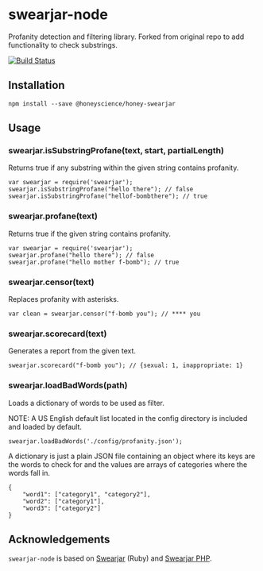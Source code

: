 # swearjar-node

Profanity detection and filtering library.  Forked from original repo to add functionality to check substrings.

[![Build Status](https://travis-ci.org/raymondjavaxx/swearjar-node.svg?branch=master)](https://travis-ci.org/raymondjavaxx/swearjar-node)

## Installation

    npm install --save @honeyscience/honey-swearjar

## Usage

### swearjar.isSubstringProfane(text, start, partialLength)

Returns true if any substring within the given string contains profanity.

    var swearjar = require('swearjar');
    swearjar.isSubstringProfane("hello there"); // false
    swearjar.isSubstringProfane("hellof-bombthere"); // true

### swearjar.profane(text)

Returns true if the given string contains profanity.

    var swearjar = require('swearjar');
    swearjar.profane("hello there"); // false
    swearjar.profane("hello mother f-bomb"); // true

### swearjar.censor(text)

Replaces profanity with asterisks.

    var clean = swearjar.censor("f-bomb you"); // **** you

### swearjar.scorecard(text)

Generates a report from the given text.

    swearjar.scorecard("f-bomb you"); // {sexual: 1, inappropriate: 1}

### swearjar.loadBadWords(path)

Loads a dictionary of words to be used as filter.

NOTE: A US English default list located in the config directory is included and loaded by default.

    swearjar.loadBadWords('./config/profanity.json');

A dictionary is just a plain JSON file containing an object where its keys are the words to check for and the values are arrays of categories where the words fall in.

	{
		"word1": ["category1", "category2"],
		"word2": ["category1"],
		"word3": ["category2"]
	}

## Acknowledgements

`swearjar-node` is based on [Swearjar](https://github.com/joshbuddy/swearjar) (Ruby) and [Swearjar PHP](https://github.com/raymondjavaxx/swearjar-php).
